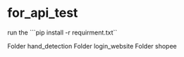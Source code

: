 # for_api_test
run the ```pip install -r requirment.txt``


Folder hand_detection
Folder login_website
Folder shopee